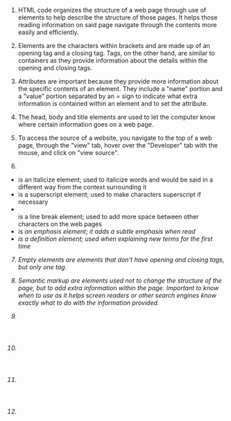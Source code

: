 1. HTML code organizes the structure of a web page through use of elements to help describe the structure of those pages. It helps those reading information on said page navigate through the contents more easily and efficiently.

2. Elements are the characters within brackets and are made up of an opening tag and a closing tag. Tags, on the other hand, are similar to containers as they provide information about the details within the opening and closing tags.


3. Attributes are important because they provide more information about the specific contents of an element. They include a "name" portion and a "value" portion separated by an = sign to indicate what extra information is contained within an element and to set the attribute.

4. The head, body and title elements are used to let the computer know where certain information goes on a web page.

5. To access the source of a website, you navigate to the top of a web page, through the "view" tab, hover over the "Developer" tab with the mouse, and click on "view source".

6.
- <i></i> is an italicize element; used to italicize words and would be said in a different way from the context surrounding it
- <sup></sup> is a superscript element; used to make characters superscript if necessary
- <br /> is a line break element; used to add more space between other characters on the web pages
- <em> is an emphasis element; it adds a subtle emphasis when read
- <df></dfn> is a definition element; used when explaining new terms for the first time

7. Empty elements are elements that don't have opening and closing tags, but only one tag.

8. Semantic markup are elements used not to change the structure of the page, but to add extra information within the page. Important to know when to use as it helps screen readers or other search engines know exactly what to do with the information provided.

9.
1. <header></header>
1. <footer></footer>
1. <article></article>
